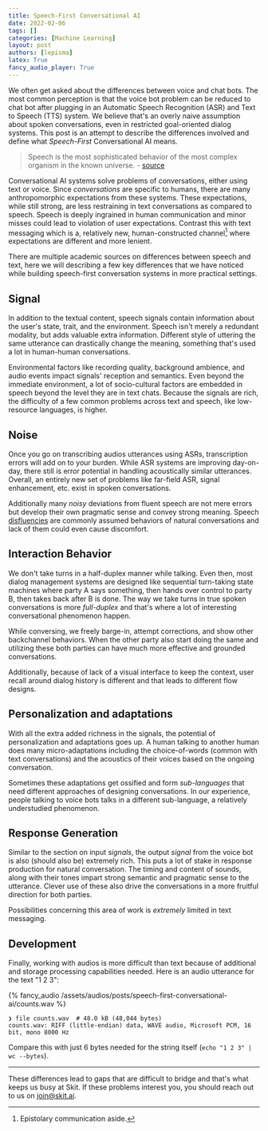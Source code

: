 ```yaml
---
title: Speech-First Conversational AI
date: 2022-02-06
tags: []
categories: [Machine Learning]
layout: post
authors: [lepisma]
latex: True
fancy_audio_player: True
---
```


We often get asked about the differences between voice and chat bots. The most
common perception is that the voice bot problem can be reduced to chat bot after
plugging in an Automatic Speech Recognition (ASR) and Text to Speech (TTS)
system. We believe that's an overly naive assumption about spoken conversations,
even in restricted goal-oriented dialog systems. This post is an attempt to
describe the differences involved and define what _Speech-First_ Conversational
AI means.

> Speech is the most sophisticated behavior of the most complex organism in the
> known universe. - [source](https://youtu.be/Zy3Ny-WjyGE?t=251)

Conversational AI systems solve problems of conversations, either using text or
voice. Since _conversations_ are specific to humans, there are many
anthropomorphic expectations from these systems. These expectations, while still
strong, are less restraining in text conversations as compared to speech. Speech
is deeply ingrained in human communication and minor misses could lead to
violation of user expectations. Contrast this with text messaging which is a,
relatively new, human-constructed channel[^1] where expectations are different
and more lenient.

There are multiple academic sources on differences between speech and text, here
we will describing a few key differences that we have noticed while building
speech-first conversation systems in more practical settings.

## Signal

In addition to the textual content, speech signals contain information about the
user's state, trait, and the environment. Speech isn't merely a redundant
modality, but adds valuable extra information. Different style of uttering the
same utterance can drastically change the meaning, something that's used a lot
in human-human conversations.

Environmental factors like recording quality, background ambience, and audio
events impact signals' reception and semantics. Even beyond the immediate
environment, a lot of socio-cultural factors are embedded in speech beyond the
level they are in text chats. Because the signals are rich, the difficulty of a
few common problems across text and speech, like low-resource languages, is
higher.

## Noise

Once you go on transcribing audios utterances using ASRs, transcription errors
will add on to your burden. While ASR systems are improving day-on-day, there
still is error potential in handling acoustically similar utterances. Overall,
an entirely new set of problems like far-field ASR, signal enhancement, etc.
exist in spoken conversations.

Additionally many _noisy_ deviations from fluent speech are not mere errors but
develop their own pragmatic sense and convey strong meaning. Speech
[disfluencies](https://en.wikipedia.org/wiki/Speech_disfluency) are commonly
assumed behaviors of natural conversations and lack of them could even cause
discomfort.

## Interaction Behavior

We don't take turns in a half-duplex manner while talking. Even then, most
dialog management systems are designed like sequential turn-taking state
machines where party A says something, then hands over control to party B, then
takes back after B is done. The way we take turns in true spoken conversations
is more _full-duplex_ and that's where a lot of interesting conversational
phenomenon happen.

While conversing, we freely barge-in, attempt corrections, and show other
backchannel behaviors. When the other party also start doing the same and
utilizing these both parties can have much more effective and grounded
conversations.

Additionally, because of lack of a visual interface to keep the context, user
recall around dialog history is different and that leads to different flow
designs.

## Personalization and adaptations

With all the extra added richness in the signals, the potential of
personalization and adaptations goes up. A human talking to another human does
many micro-adaptations including the choice-of-words (common with text
conversations) and the acoustics of their voices based on the ongoing
conversation.

Sometimes these adaptations get ossified and form _sub-languages_ that need
different approaches of designing conversations. In our experience, people
talking to voice bots talks in a different sub-language, a relatively
understudied phenomenon.

## Response Generation

Similar to the section on input _signals_, the output _signal_ from the voice
bot is also (should also be) extremely rich. This puts a lot of stake in
response production for natural conversation. The timing and content of sounds,
along with their tones impart strong semantic and pragmatic sense to the
utterance. Clever use of these also drive the conversations in a more fruitful
direction for both parties.

Possibilities concerning this area of work is _extremely_ limited in text
messaging.

## Development

Finally, working with audios is more difficult than text because of additional
and storage processing capabilities needed. Here is an audio utterance for the
text "1 2 3":

{% fancy_audio /assets/audios/posts/speech-first-conversational-ai/counts.wav %}

```
❯ file counts.wav  # 48.0 kB (48,044 bytes)
counts.wav: RIFF (little-endian) data, WAVE audio, Microsoft PCM, 16 bit, mono 8000 Hz
```

Compare this with just 6 bytes needed for the string itself (`echo "1 2 3" | wc
--bytes`).

---

These differences lead to gaps that are difficult to bridge and that's what
keeps us busy at Skit. If these problems interest you, you should reach out to
us on [join@skit.ai](mailto:join@skit.ai).


[^1]: Epistolary communication aside.
